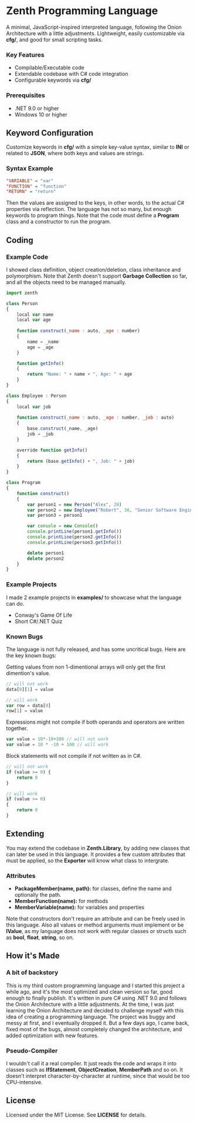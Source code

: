 # Zenth Programming Language
A minimal, JavaScript-inspired interpreted language, following the Onion Architecture with a little adjustments. Lightweight, easily customizable via **cfg/**, and good for small scripting tasks.

### Key Features
- Compilable/Executable code
- Extendable codebase with C# code integration
- Configurable keywords via **cfg/**

### Prerequisites
- .NET 9.0 or higher
- Windows 10 or higher

## Keyword Configuration
Customize keywords in **cfg/** with a simple key-value syntax, similar to **INI** or related to **JSON**, where both keys and values are strings.

### Syntax Example
```ini
"VARIABLE" = "var"
"FUNCTION" = "function"
"RETURN" = "return"
```

Then the values are assigned to the keys, in other words, to the actual C# properties via reflection. The language has not so many, but enough keywords to program things. Note that the code must define a **Program** class and a constructor to run the program.

## Coding
### Example Code
I showed class definition, object creation/deletion, class inheritance and polymorphism. Note that Zenth doesn't support **Garbage Collection** so far, and all the objects need to be managed manually.
```js
import zenth

class Person
{
    local var name
    local var age
    
    function construct(_name : auto, _age : number)
    {
        name = _name
        age = _age
    }

    function getInfo()
    {
        return "Name: " + name + ", Age: " + age
    }
}

class Employee : Person
{
    local var job
    
    function construct(_name : auto, _age : number, _job : auto)
    {
        base.construct(_name, _age)
        job = _job
    }

    override function getInfo()
    {
        return (base.getInfo() + ", Job: " + job)
    }
}

class Program
{
    function construct()
    {
        var person1 = new Person("Alex", 20)
        var person2 = new Employee("Robert", 36, "Senior Software Engineer")
        var person3 = person1

        var console = new Console()
        console.printLine(person1.getInfo())
        console.printLine(person2.getInfo())
        console.printLine(person3.getInfo())

        delete person1
        delete person2
    }
}
```
### Example Projects
I made 2 example projects in **examples/** to showcase what the language can do.
- Conway's Game Of Life
- Short C#/.NET Quiz

### Known Bugs
The language is not fully released, and has some uncritical bugs. Here are the key known bugs:

Getting values from non 1-dimentional arrays will only get the first dimention's value.
```js
// will not work
data[0][1] = value

// will work
var row = data[0]
row[1] = value
```

Expressions might not compile if both operands and operators are written together.
```js
var value = 10*-10+100 // will not work
var value = 10 * -10 + 100 // will work
```

Block statements will not compile if not written as in C#.
```js
// will not work
if (value >= 0) {
    return 0
}

// will work
if (value >= 0)
{
    return 0
}
```

## Extending
You may extend the codebase in **Zenth.Library**, by adding new classes that can later be used in this language. It provides a few custom attributes that must be applied, so the **Exporter** will know what class to intergrate.

### Attributes
- **PackageMember(name, path):** for classes, define the name and optionally the path.
- **MemberFunction(name):** for methods
- **MemberVariable(name):** for variables and properties

Note that constructors don't require an attribute and can be freely used in this language. Also all values or method arguments must implement or be **IValue**, as my language does not work with regular classes or structs such as **bool**, **float**, **string**, so on.

## How it's Made
### A bit of backstory
This is my third custom programming language and I started this project a while ago, and it's the most optimized and clean version so far, good enough to finally publish. It's written in pure C# using .NET 9.0 and follows the Onion Architecture with a little adjustments. At the time, I was just learning the Onion Architecture and decided to challenge myself with this idea of creating a programming language. The project was buggy and messy at first, and I eventually dropped it. But a few days ago, I came back, fixed most of the bugs, almost completely changed the architecture, and added optimization with new features.

### Pseudo-Compiler
I wouldn't call it a real compiler. It just reads the code and wraps it into classes such as **IfStatement**, **ObjectCreation**, **MemberPath** and so on. It doesn't interpret character-by-character at runtime, since that would be too CPU-intensive.

## License
Licensed under the MIT License. See **LICENSE** for details.
